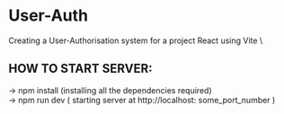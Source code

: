 # User-Auth

Creating a  User-Authorisation system for a project
React using Vite \ 


## HOW TO START SERVER:

-> npm install (installing all the dependencies required) \
-> npm run dev ( starting server at http://localhost: some_port_number )